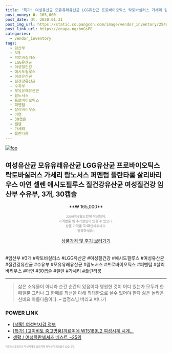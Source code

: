 ```yaml
--- 
title: "특가! 여성유산균 모유유래유산균 LGG유산균 프로바이오틱스 락토바실러스 가세리 람노서스 퍼멘텀 플란타룸 살리바리우..." 
post_money: ₩. 165,000 
post_date: dt. 2020.01.31 
post_img_url: https://static.coupangcdn.com/image/vendor_inventory/254d/9db708d101318bf0889894f81820d8c858f09ffd63756e400878302098ce.jpg 
post_link_url: https://coupa.ng/bnGsPE 
categories: 
  - vendor_inventory 
tags: 
  - 임산부 
  - 3개 
  - 락토바실러스 
  - LGG유산균 
  - 여성질건강 
  - 애시도필루스 
  - 여성유산균 
  - 질건강유산균 
  - 수유부 
  - 모유유래유산균 
  - 람노서스 
  - 프로바이오틱스 
  - 퍼멘텀 
  - 살리바리우스 
  - 아연 
  - 30캡슐 
  - 셀렌 
  - 가세리 
  - 플란타룸 
--- 
```

[![foo](https://static.coupangcdn.com/image/vendor_inventory/254d/9db708d101318bf0889894f81820d8c858f09ffd63756e400878302098ce.jpg)](https://coupa.ng/bnGsPE) 

## 여성유산균 모유유래유산균 LGG유산균 프로바이오틱스 락토바실러스 가세리 람노서스 퍼멘텀 플란타룸 살리바리우스 아연 셀렌 애시도필루스 질건강유산균 여성질건강 임산부 수유부, 3개, 30캡슐 
<p style="text-align: center;">**₩ 165,000**</p> 
<p style="text-align: center;"><span style="color: #898c8f; font-family: Georgia,Times,serif; font-size: 0.75em;">2020년01월31일에 작성되어, <br>가격변동 및 추가할인이 있을 수 있으니,<br> 상품 가격을 꼭!확인해주세요.<br>행복하세요~</span> 
</p>	 
<div markdown="0" style="text-align: center;"><a href="https://coupa.ng/bnGsPE" class="btn btn--success">상품가격 및 후기 보러가기</a></div> 
<br><br> 
  #임산부 #3개 #락토바실러스 #LGG유산균 #여성질건강 #애시도필루스 #여성유산균 #질건강유산균 #수유부 #모유유래유산균 #람노서스 #프로바이오틱스 #퍼멘텀 #살리바리우스 #아연 #30캡슐 #셀렌 #가세리 #플란타룸 
<hr> 

> 삶은 소유물이 아니라 순간 순간의 있음이다 영원한 것이 어디 있는가 모두가 한때일뿐 그러나 그 한때를 최선을 다해 최대한으로 살수 있어야 한다 삶은 놀라운 신비요 아름다움이다. – 법정스님 버리고 떠나기 


### POWER LINK

* <a href="https://blog.naver.com/fasyy4321/221760964965" target="_blank"> [생활] 여성반지갑 정보 </a>
* <a href="https://blog.naver.com/sakai111/221787001004" target="_blank">[특가] [고이비토 중고명품]까르띠에 W15189L2 여성시계 시계...</a>
* <a href="https://blog.naver.com/santokki14/221779615833" target="_blank">생활 / 여성플란넬셔츠 베스트 ~25위</a>

<span style="color: #898c8f; font-family: Georgia,Times,serif; font-size: 0.55em;">파트너스활동으로 작성자에게 일정액의 커미션이 제공될수 있습니다.</span> 
